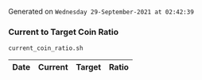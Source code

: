 Generated on `Wednesday 29-September-2021 at 02:42:39`

### Current to Target Coin Ratio
`current_coin_ratio.sh`

Date|Current|Target|Ratio
---|---|---|---
